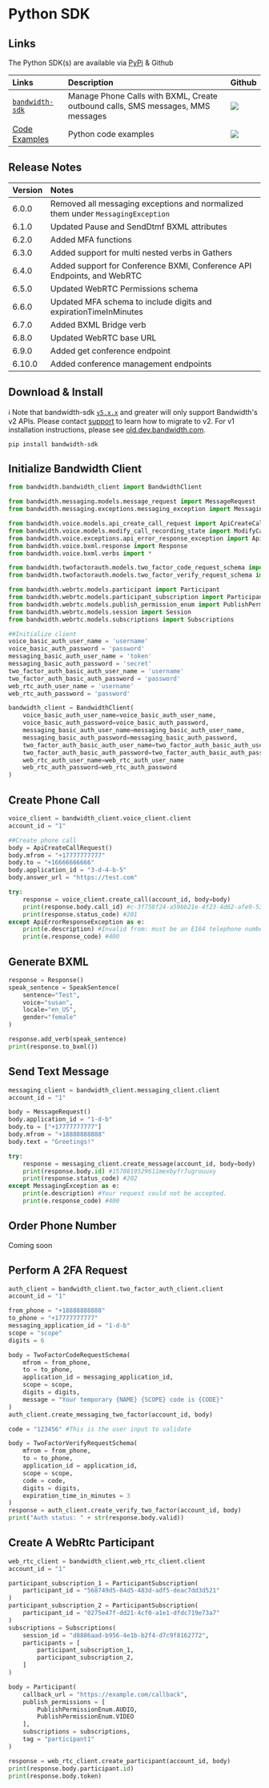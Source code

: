 # Python SDK

## Links

The Python SDK(s) are available via [PyPi](https://pypi.org/) & Github

| Links                                                                     | Description                                                                     | Github                                                                                                 |
|:--------------------------------------------------------------------------|:--------------------------------------------------------------------------------|:-------------------------------------------------------------------------------------------------------|
| [`bandwidth-sdk`](https://pypi.org/project/bandwidth-sdk/)                | Manage Phone Calls with BXML, Create outbound calls, SMS messages, MMS messages | [<img src="https://github.com/favicon.ico">](https://github.com/Bandwidth/python-sdk)                  |
| [Code Examples](https://github.com/Bandwidth/examples/tree/master/python) | Python code examples                                                            | [<img src="https://github.com/favicon.ico">](https://github.com/Bandwidth/examples/tree/master/python) |

## Release Notes

| Version | Notes                                                                           |
|:--------|:--------------------------------------------------------------------------------|
| 6.0.0   | Removed all messaging exceptions and normalized them under `MessagingException` |
| 6.1.0   | Updated Pause and SendDtmf BXML attributes                                      |
| 6.2.0   | Added MFA functions                                                             |
| 6.3.0   | Added support for multi nested verbs in Gathers                                 |
| 6.4.0   | Added support for Conference BXMl, Conference API Endpoints, and WebRTC         |
| 6.5.0   | Updated WebRTC Permissions schema                                               |
| 6.6.0   | Updated MFA schema to include digits and expirationTimeInMinutes                |
| 6.7.0   | Added BXML Bridge verb                                                          |
| 6.8.0   | Updated WebRTC base URL                                                         |
| 6.9.0 | Added get conference endpoint |
| 6.10.0 | Added conference management endpoints |


## Download & Install

ℹ️ Note that bandwidth-sdk [`v5.x.x`](https://pypi.org/project/bandwidth-sdk/) and greater will only support Bandwidth's v2 APIs. Please contact [support](https://support.bandwidth.com) to learn how to migrate to v2. For v1 installation instructions, please see [old.dev.bandwidth.com](https://old.dev.bandwidth.com/clientLib/python.html).

```
pip install bandwidth-sdk
```

## Initialize Bandwidth Client

```python
from bandwidth.bandwidth_client import BandwidthClient

from bandwidth.messaging.models.message_request import MessageRequest
from bandwidth.messaging.exceptions.messaging_exception import MessagingException

from bandwidth.voice.models.api_create_call_request import ApiCreateCallRequest
from bandwidth.voice.models.modify_call_recording_state import ModifyCallRecordingState
from bandwidth.voice.exceptions.api_error_response_exception import ApiErrorResponseException
from bandwidth.voice.bxml.response import Response
from bandwidth.voice.bxml.verbs import *

from bandwidth.twofactorauth.models.two_factor_code_request_schema import TwoFactorCodeRequestSchema
from bandwidth.twofactorauth.models.two_factor_verify_request_schema import TwoFactorVerifyRequestSchema

from bandwidth.webrtc.models.participant import Participant
from bandwidth.webrtc.models.participant_subscription import ParticipantSubscription
from bandwidth.webrtc.models.publish_permission_enum import PublishPermissionEnum
from bandwidth.webrtc.models.session import Session
from bandwidth.webrtc.models.subscriptions import Subscriptions

##Initialize client
voice_basic_auth_user_name = 'username'
voice_basic_auth_password = 'password'
messaging_basic_auth_user_name = 'token'
messaging_basic_auth_password = 'secret'
two_factor_auth_basic_auth_user_name = 'username'
two_factor_auth_basic_auth_password = 'password'
web_rtc_auth_user_name = 'username'
web_rtc_auth_password = 'password'

bandwidth_client = BandwidthClient(
    voice_basic_auth_user_name=voice_basic_auth_user_name,
    voice_basic_auth_password=voice_basic_auth_password,
    messaging_basic_auth_user_name=messaging_basic_auth_user_name,
    messaging_basic_auth_password=messaging_basic_auth_password,
    two_factor_auth_basic_auth_user_name=two_factor_auth_basic_auth_user_name,
    two_factor_auth_basic_auth_password=two_factor_auth_basic_auth_password,
    web_rtc_auth_user_name=web_rtc_auth_user_name
    web_rtc_auth_password=web_rtc_auth_password
)
```

## Create Phone Call

```python
voice_client = bandwidth_client.voice_client.client
account_id = "1"

##Create phone call
body = ApiCreateCallRequest()
body.mfrom = "+17777777777"
body.to = "+16666666666"
body.application_id = "3-d-4-b-5"
body.answer_url = "https://test.com"

try:
    response = voice_client.create_call(account_id, body=body)
    print(response.body.call_id) #c-3f758f24-a59bb21e-4f23-4d62-afe9-53o2ls3o4saio4l
    print(response.status_code) #201
except ApiErrorResponseException as e:
    print(e.description) #Invalid from: must be an E164 telephone number
    print(e.response_code) #400
```

## Generate BXML

```python
response = Response()
speak_sentence = SpeakSentence(
    sentence="Test",
    voice="susan",
    locale="en_US",
    gender="female"
)

response.add_verb(speak_sentence)
print(response.to_bxml())
```

## Send Text Message

```python
messaging_client = bandwidth_client.messaging_client.client
account_id = "1"

body = MessageRequest()
body.application_id = "1-d-b"
body.to = ["+17777777777"]
body.mfrom = "+18888888888"
body.text = "Greetings!"

try:
    response = messaging_client.create_message(account_id, body=body)
    print(response.body.id) #1570819529611mexbyfr7ugrouuxy
    print(response.status_code) #202
except MessagingException as e:
    print(e.description) #Your request could not be accepted.
    print(e.response_code) #400
```

## Order Phone Number

Coming soon

## Perform A 2FA Request

```python
auth_client = bandwidth_client.two_factor_auth_client.client
account_id = "1"

from_phone = "+18888888888"
to_phone = "+17777777777"
messaging_application_id = "1-d-b"
scope = "scope"
digits = 6

body = TwoFactorCodeRequestSchema(
    mfrom = from_phone,
    to = to_phone,
    application_id = messaging_application_id,
    scope = scope,
    digits = digits,
    message = "Your temporary {NAME} {SCOPE} code is {CODE}"
)
auth_client.create_messaging_two_factor(account_id, body)

code = "123456" #This is the user input to validate

body = TwoFactorVerifyRequestSchema(
    mfrom = from_phone,
    to = to_phone,
    application_id = application_id,
    scope = scope,
    code = code,
    digits = digits,
    expiration_time_in_minutes = 3
)
response = auth_client.create_verify_two_factor(account_id, body)
print("Auth status: " + str(response.body.valid))
```

## Create A WebRtc Participant

```python
web_rtc_client = bandwidth_client.web_rtc_client.client
account_id = "1"

participant_subscription_1 = ParticipantSubscription(
    participant_id = "568749d5-04d5-483d-adf5-deac7dd3d521"
)
participant_subscription_2 = ParticipantSubscription(
    participant_id = "0275e47f-dd21-4cf0-a1e1-dfdc719e73a7"
)
subscriptions = Subscriptions(
    session_id = "d8886aad-b956-4e1b-b2f4-d7c9f8162772",
    participants = [
        participant_subscription_1,
        participant_subscription_2,
    ]
)

body = Participant(
    callback_url = "https://example.com/callback",
    publish_permissions = [
        PublishPermissionEnum.AUDIO,
        PublishPermissionEnum.VIDEO
    ],
    subscriptions = subscriptions,
    tag = "participant1"
)

response = web_rtc_client.create_participant(account_id, body)
print(response.body.participant.id)
print(response.body.token)
```
